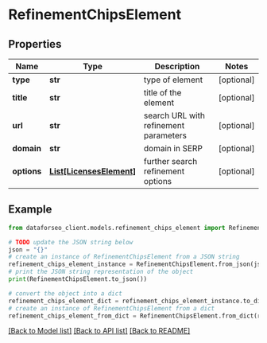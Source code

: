 # RefinementChipsElement


## Properties

Name | Type | Description | Notes
------------ | ------------- | ------------- | -------------
**type** | **str** | type of element | [optional] 
**title** | **str** | title of the element | [optional] 
**url** | **str** | search URL with refinement parameters | [optional] 
**domain** | **str** | domain in SERP | [optional] 
**options** | [**List[LicensesElement]**](LicensesElement.md) | further search refinement options | [optional] 

## Example

```python
from dataforseo_client.models.refinement_chips_element import RefinementChipsElement

# TODO update the JSON string below
json = "{}"
# create an instance of RefinementChipsElement from a JSON string
refinement_chips_element_instance = RefinementChipsElement.from_json(json)
# print the JSON string representation of the object
print(RefinementChipsElement.to_json())

# convert the object into a dict
refinement_chips_element_dict = refinement_chips_element_instance.to_dict()
# create an instance of RefinementChipsElement from a dict
refinement_chips_element_from_dict = RefinementChipsElement.from_dict(refinement_chips_element_dict)
```
[[Back to Model list]](../README.md#documentation-for-models) [[Back to API list]](../README.md#documentation-for-api-endpoints) [[Back to README]](../README.md)


